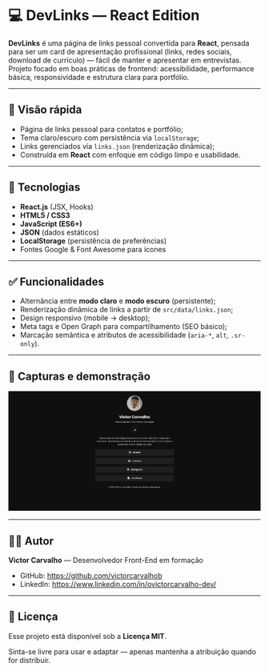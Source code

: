 # 💻 DevLinks — React Edition

**DevLinks** é uma página de links pessoal convertida para **React**, pensada para ser um card de apresentação profissional (links, redes sociais, download de currículo) — fácil de manter e apresentar em entrevistas. Projeto focado em boas práticas de frontend: acessibilidade, performance básica, responsividade e estrutura clara para portfólio.

---

## 🔎 Visão rápida
- Página de links pessoal para contatos e portfólio;
- Tema claro/escuro com persistência via `localStorage`;
- Links gerenciados via `links.json` (renderização dinâmica);
- Construída em **React** com enfoque em código limpo e usabilidade.

---

## 🚀 Tecnologias
- **React.js** (JSX, Hooks)
- **HTML5 / CSS3**
- **JavaScript (ES6+)**
- **JSON** (dados estáticos)
- **LocalStorage** (persistência de preferências)
- Fontes Google & Font Awesome para ícones

---

## ✅ Funcionalidades
- Alternância entre **modo claro** e **modo escuro** (persistente);
- Renderização dinâmica de links a partir de `src/data/links.json`;
- Design responsivo (mobile → desktop);
- Meta tags e Open Graph para compartilhamento (SEO básico);
- Marcação semântica e atributos de acessibilidade (`aria-*`, `alt`, `.sr-only`).

---

## 📸 Capturas e demonstração

![Preview](/react-js/public/assets/devlinks-preview.png)

---

## 👨‍💻 Autor

**Victor Carvalho** — Desenvolvedor Front-End em formação
- GitHub: https://github.com/victorcarvalhob
- LinkedIn: https://www.linkedin.com/in/ovictorcarvalho-dev/

---

## 📝 Licença

Esse projeto está disponível sob a **Licença MIT**.

Sinta-se livre para usar e adaptar — apenas mantenha a atribuição quando for distribuir.